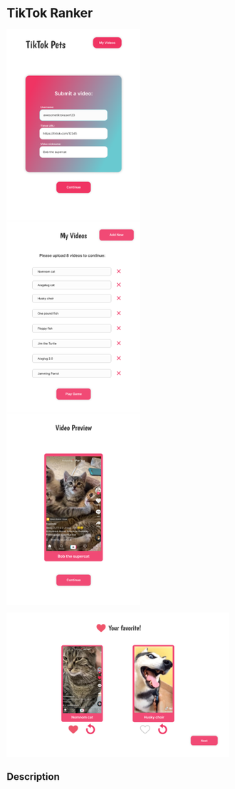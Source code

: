 # TikTok Ranker

<p float="left">
  <img src="cover_img/tiktokpet1.png" alt="tiktokpet1" width="300" />
  <img src="cover_img/tiktokpet2.png" alt="tiktokpet2" width="300" /> 
  <img src="cover_img/tiktokpet3.png" alt="tiktokpet3" width="300" />
</p>
<img src="cover_img/tiktokpet4.png" alt="tiktokpet4" width="500" />

<!-- <img src="cover_img/tiktokpet1.png" alt="tiktokpet1" width="300"/>
<img src="cover_img/tiktokpet2.png" alt="tiktokpet2" width="300"/>
<img src="cover_img/tiktokpet3.png" alt="tiktokpet3" width="300"/>
<img src="cover_img/tiktokpet4.png" alt="tiktokpet4" width="500"/> -->

## Description
